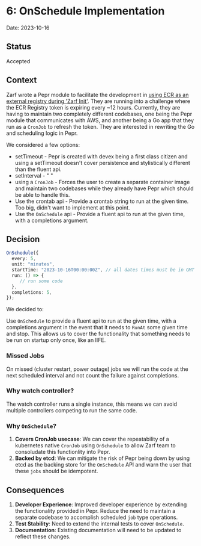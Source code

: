 # 6: OnSchedule Implementation

Date: 2023-10-16

## Status

Accepted

## Context

Zarf wrote a Pepr module to facilitate the development in [using ECR as an external registry during 'Zarf Init'](https://github.com/defenseunicorns/zarf/issues/1594). They are running into a challenge where the ECR Registry token is expiring every ~12 hours. Currently, they are having to maintain two completely different codebases, one being the Pepr module that communicates with AWS, and another being a Go app that they run as a `CronJob` to refresh the token. They are interested in rewriting the Go and scheduling logic in Pepr.

We considered a few options:
- setTimeout - Pepr is created with devex being a first class citizen and using a setTimeout doesn't cover persistence and stylistically different than the fluent api.
- setInterval - " " 
- using a `CronJob` - Forces the user to create a separate container image and maintain two codebases while they already have Pepr which should be able to handle this.
- Use the crontab api - Provide a crontab string to run at the given time. Too big, didn't want to implement at this point.
- Use the `OnSchedule` api - Provide a fluent api to run at the given time, with a completions argument.

## Decision

```typescript
OnSchedule({
  every: 5,
  unit: "minutes",
  startTime: "2023-10-16T00:00:00Z", // all dates times must be in GMT
  run: () => {
     // run some code
  },
  completions: 5,
});
```

We decided to:

Use `OnSchedule` to provide a fluent api to run at the given time, with a completions argument in the event that it needs to `RunAt` some given time and stop. This allows us to cover the functionality that something needs to be run on startup only once, like an IIFE.

### Missed Jobs

On missed (cluster restart, power outage) jobs we will run the code at the next scheduled interval and not count the failure against completions.

### Why watch controller?

The watch controller runs a single instance, this means we can avoid multiple controllers competing to run the same code.

### Why `OnSchedule`?

1. **Covers CronJob usecase**: We can cover the repeatability of a kubernetes native `CronJob` using `OnSchedule` to allow Zarf team to consoludate this functionlity into Pepr.
2. **Backed by etcd**: We can mitigate the risk of Pepr being down by using etcd as the backing store for the `OnSchedule` API and warn the user that these `jobs` should be idempotent.


## Consequences

1. **Developer Experience**: Improved developer experience by extending the functionality provided in Pepr. Reduce the need to maintain a separate codebase to accomplish scheduled `job` type operations.
2. **Test Stability**: Need to extend the internal tests to cover `OnSchedule`.
3. **Documentation**: Existing documentation will need to be updated to reflect these changes.
